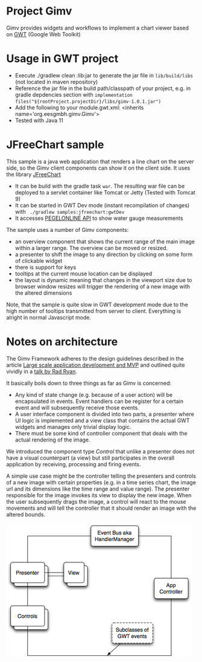 # Project Gimv

Gimv provides widgets and workflows to implement a chart viewer based on [GWT](http://www.gwtproject.org/) (Google Web Toolkit)

# Usage in GWT project

* Execute  ./gradlew clean :lib:jar to generate the jar file in `lib/build/libs` (not located in maven repository)
* Reference the jar file in the build path/classpath of your project, e.g. in gradle depdencies section with `implementation files("${rootProject.projectDir}/libs/gimv-1.0.1.jar")`
* Add the following to your module.gwt.xml: &lt;inherits name='org.eesgmbh.gimv.Gimv'>
* Tested with Java 11

# JFreeChart sample

This sample is a java web application that renders a line chart on the server side, so the Gimv client components
can show it on the client side. It uses the library [JFreeChart](http://www.jfree.org/jfreechart/)

* It can be build with the gradle task `war`. The resulting war file can be deployed to a servlet container like Tomcat or Jetty (Tested with Tomcat 9)
* It can be started in GWT Dev mode (instant recompilation of changes) with ` ./gradlew samples:jfreechart:gwtDev`
* It accesses [PEGELONLINE API](https://pegelonline.wsv.de/webservice/guideRestapi) to show water gauge measurements

The sample uses a number of Gimv components:
* an overview component that shows the current range of the main image within a larger range. The overview can be moved or resized.
* a presenter to shift the image to any direction by clicking on some form of clickable widget
* there is support for keys
* tooltips at the current mouse location can be displayed
* the layout is dynamic meaning that changes in the viewport size due to browser window resizes will trigger the rendering of a new image with the altered dimensions

Note, that the sample is quite slow in GWT development mode due to the high number of tooltips transmitted from server to client. Everything is alright in normal Javascript mode.

# Notes on architecture

The Gimv Framework adheres to the design guidelines described in the article
[Large scale application development and MVP](http://www.gwtproject.org/articles/mvp-architecture.html) and outlined quite vividly in a [talk by Rad Ryan](http://www.youtube.com/watch?v=PDuhR18-EdM).

It basically boils down to three things as far as Gimv is concerned:

* Any kind of state change (e.g. because of a user action) will be encapsulated in events. Event handlers can be register for a certain event and will subsequently receive those events.
* A user interface component is divided into two parts, a presenter where UI logic is implemented and a view class that contains the actual GWT widgets and manages only trivial display logic.
* There must be some kind of controller component that deals with the actual rendering of the image.

We introduced the component type _Control_ that unlike a presenter does not have a visual counterpart (a view) but still participates in the overall application by receiving, processing and firing events.

A simple use case might be the controller telling the presenters and controls of a new image with certain properties (e.g. in a time series chart, the image url and its dimensions like the time range and value range). The presenter responsible for the image invokes its view to display the new image.
When the user subsequently drags the image, a control will react to the mouse movements and will tell the controller that it should render an image with the altered bounds.

![Architecture](docs/gimv-architecture-overview.png)